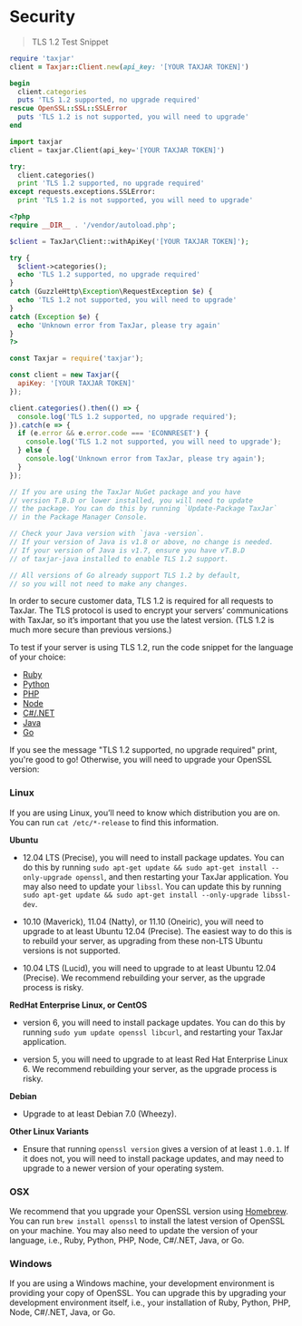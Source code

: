 # Security

> TLS 1.2 Test Snippet

```ruby
require 'taxjar'
client = Taxjar::Client.new(api_key: '[YOUR TAXJAR TOKEN]')

begin
  client.categories
  puts 'TLS 1.2 supported, no upgrade required'
rescue OpenSSL::SSL::SSLError
  puts 'TLS 1.2 is not supported, you will need to upgrade'
end
```

```python
import taxjar
client = taxjar.Client(api_key='[YOUR TAXJAR TOKEN]')

try:
  client.categories()
  print 'TLS 1.2 supported, no upgrade required'
except requests.exceptions.SSLError:
  print 'TLS 1.2 is not supported, you will need to upgrade'
```

```php
<?php
require __DIR__ . '/vendor/autoload.php';

$client = TaxJar\Client::withApiKey('[YOUR TAXJAR TOKEN]');

try {
  $client->categories();
  echo 'TLS 1.2 supported, no upgrade required'
}
catch (GuzzleHttp\Exception\RequestException $e) {
  echo 'TLS 1.2 not supported, you will need to upgrade'
}
catch (Exception $e) {
  echo 'Unknown error from TaxJar, please try again'
}
?>
```

```javascript
const Taxjar = require('taxjar');

const client = new Taxjar({
  apiKey: '[YOUR TAXJAR TOKEN]'
});

client.categories().then(() => {
  console.log('TLS 1.2 supported, no upgrade required');
}).catch(e => {
  if (e.error && e.error.code === 'ECONNRESET') {
    console.log('TLS 1.2 not supported, you will need to upgrade');
  } else {
    console.log('Unknown error from TaxJar, please try again');
  }
});
```

```csharp
// If you are using the TaxJar NuGet package and you have
// version T.B.D or lower installed, you will need to update
// the package. You can do this by running `Update-Package TaxJar`
// in the Package Manager Console.
```

```java
// Check your Java version with `java -version`.
// If your version of Java is v1.8 or above, no change is needed.
// If your version of Java is v1.7, ensure you have vT.B.D
// of taxjar-java installed to enable TLS 1.2 support.
```

```go
// All versions of Go already support TLS 1.2 by default,
// so you will not need to make any changes.
```

In order to secure customer data, TLS 1.2 is required for all requests to TaxJar. The TLS protocol is used to encrypt your servers’ communications with TaxJar, so it’s important that you use the latest version. (TLS 1.2 is much more secure than previous versions.)

To test if your server is using TLS 1.2, run the code snippet for the language of your choice:

- [Ruby](/api/guides/?ruby#security)
- [Python](/api/guides/?python#security)
- [PHP](/api/guides/?php#security)
- [Node](/api/guides/?javascript#security)
- [C#/.NET](/api/guides/?csharp#security)
- [Java](/api/guides/?java#security)
- [Go](/api/guides/?go#security)

If you see the message "TLS 1.2 supported, no upgrade required" print, you're good to go! Otherwise, you will need to upgrade your OpenSSL version:

### Linux

If you are using Linux, you’ll need to know which distribution you are on. You can run `cat /etc/*-release` to find this information.

**Ubuntu**

- 12.04 LTS (Precise), you will need to install package updates. You can do this by running `sudo apt-get update && sudo apt-get install --only-upgrade openssl`, and then restarting your TaxJar application. You may also need to update your `libssl`. You can update this by running `sudo apt-get update && sudo apt-get install --only-upgrade libssl-dev`.

- 10.10 (Maverick), 11.04 (Natty), or 11.10 (Oneiric), you will need to upgrade to at least Ubuntu 12.04 (Precise). The easiest way to do this is to rebuild your server, as upgrading from these non-LTS Ubuntu versions is not supported.

- 10.04 LTS (Lucid), you will need to upgrade to at least Ubuntu 12.04 (Precise). We recommend rebuilding your server, as the upgrade process is risky.

**RedHat Enterprise Linux, or CentOS**

- version 6, you will need to install package updates. You can do this by running `sudo yum update openssl libcurl`, and restarting your TaxJar application.

- version 5, you will need to upgrade to at least Red Hat Enterprise Linux 6. We recommend rebuilding your server, as the upgrade process is risky.

**Debian**

- Upgrade to at least Debian 7.0 (Wheezy).

**Other Linux Variants**

- Ensure that running `openssl version` gives a version of at least `1.0.1`. If it does not, you will need to install package updates, and may need to upgrade to a newer version of your operating system.

### OSX

We recommend that you upgrade your OpenSSL version using [Homebrew](https://brew.sh/). You can run `brew install openssl` to install the latest version of OpenSSL on your machine. You may also need to update the version of your language, i.e., Ruby, Python, PHP, Node, C#/.NET, Java, or Go.

### Windows

If you are using a Windows machine, your development environment is providing your copy of OpenSSL. You can upgrade this by upgrading your development environment itself, i.e., your installation of Ruby, Python, PHP, Node, C#/.NET, Java, or Go.
